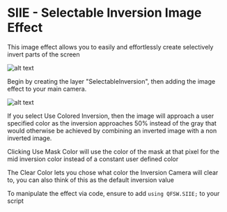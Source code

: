 # SIIE - Selectable Inversion Image Effect
This image effect allows you to easily and effortlessly create selectively invert parts of the screen

![alt text](http://media.indiedb.com/images/members/5/4201/4200312/profile/Screenshot_2018-01-15_21.27.18.png)

Begin by creating the layer "SelectableInversion", then adding the image effect to your main camera.

![alt text](http://media.indiedb.com/images/members/5/4201/4200312/profile/Capture.PNG)

If you select Use Colored Inversion, then the image will approach a user specified color as the inversion approaches 50% instead of the gray that would otherwise be achieved by combining an inverted image with a non inverted image.

Clicking Use Mask Color will use the color of the mask at that pixel for the mid inversion color instead of a constant user defined color

The Clear Color lets you chose what color the Inversion Camera will clear to, you can also think of this as the default inversion value

To manipulate the effect via code, ensure to add `using QFSW.SIIE;` to your script
